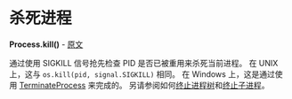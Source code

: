 # 杀死进程

**Process.kill()** - [原文](https://psutil.readthedocs.io/en/latest/#psutil.Process.kill) <a name="Process.kill" ></a>

通过使用 SIGKILL 信号抢先检查 PID 是否已被重用来杀死当前进程。 在 UNIX 上，这与 `os.kill(pid, signal.SIGKILL)` 相同。 在 Windows 上，这是通过使用 [TerminateProcess][win.TerminateProcess] 来完成的。 另请参阅如何[终止进程树](#kill-process-tree)和[终止子进程](#kill-child-process)。

[win.TerminateProcess]: https://docs.microsoft.com/en-us/windows/desktop/api/processthreadsapi/nf-processthreadsapi-terminateprocess "WIN终止进程"